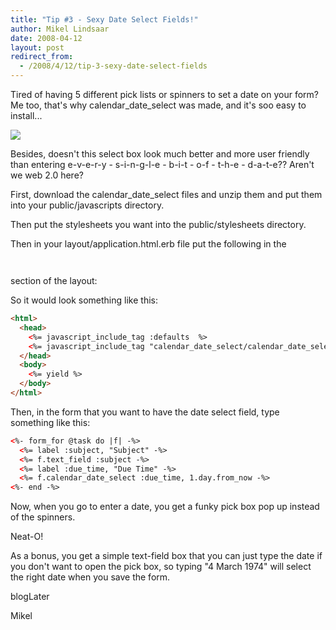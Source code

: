 ```yaml
---
title: "Tip #3 - Sexy Date Select Fields!"
author: Mikel Lindsaar
date: 2008-04-12
layout: post
redirect_from:
  - /2008/4/12/tip-3-sexy-date-select-fields
---
```

Tired of having 5 different pick lists or spinners to set a date on your
form? Me too, that's why calendar_date_select was made, and it's soo
easy to install...

![](https://lindsaar.net/assets/2008/4/13/screenshot_1_8_0.jpg)

Besides, doesn't this select box look much better and more user friendly
than entering e-v-e-r-y - s-i-n-g-l-e - b-i-t - o-f - t-h-e - d-a-t-e??
Aren't we web 2.0 here?

First, download the calendar_date_select files and unzip them and put
them into your public/javascripts directory.

Then put the stylesheets you want into the public/stylesheets directory.

Then in your layout/application.html.erb file put the following in the

```<head>
```
```</head>
```
section of the layout:

So it would look something like this:

``` html
<html>
  <head>
    <%= javascript_include_tag :defaults  %>
    <%= javascript_include_tag "calendar_date_select/calendar_date_select.js" %>
  </head>
  <body>
    <%= yield %>
  </body>
</html>
```

Then, in the form that you want to have the date select field, type
something like this:

``` html
<%- form_for @task do |f| -%>
  <%= label :subject, "Subject" -%>
  <%= f.text_field :subject -%>
  <%= label :due_time, "Due Time" -%>
  <%= f.calendar_date_select :due_time, 1.day.from_now -%>
<%- end -%>
```

Now, when you go to enter a date, you get a funky pick box pop up
instead of the spinners.

Neat-O!

As a bonus, you get a simple text-field box that you can just type the
date if you don't want to open the pick box, so typing "4 March 1974"
will select the right date when you save the form.

blogLater

Mikel

